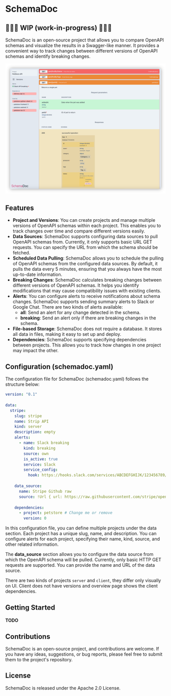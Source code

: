 # SchemaDoc

## 🚧🚧🚧 WIP (work-in-progress) 🚧🚧🚧

SchemaDoc is an open-source project that allows you to compare OpenAPI schemas and visualize the results in a
Swagger-like manner. It provides a convenient way to track changes between different versions of OpenAPI schemas and
identify breaking changes.

![SchemaDoc Project View](assets/screenshot.png)

## Features

- **Project and Versions**: You can create projects and manage multiple versions of OpenAPI schemas within each project.
  This enables you to track changes over time and compare different versions easily.
- **Data Sources**: SchemaDoc supports configuring data sources to pull OpenAPI schemas from. Currently, it only
  supports
  basic URL GET requests. You can specify the URL from which the schema should be fetched.
- **Scheduled Data Pulling**: SchemaDoc allows you to schedule the pulling of OpenAPI schemas from the configured data
  sources. By default, it pulls the data every 5 minutes, ensuring that you always have the most up-to-date information.
- **Breaking Changes**: SchemaDoc calculates breaking changes between different versions of OpenAPI schemas. It helps
  you
  identify modifications that may cause compatibility issues with existing clients.
- **Alerts**: You can configure alerts to receive notifications about schema changes. SchemaDoc supports sending summary
  alerts to Slack or Google Chat. There are two kinds of alerts available:
    - **all**: Send an alert for any change detected in the schema.
    - **breaking**: Send an alert only if there are breaking changes in the schema.
- **File-based Storage**: SchemaDoc does not require a database. It stores all data in files, making it easy to set up
  and
  deploy.
- **Dependencies**: SchemaDoc supports specifying dependencies between projects. This allows you to track how changes in
  one project may impact the other.

## Configuration (schemadoc.yaml)

The configuration file for SchemaDoc (schemadoc.yaml) follows the structure below:

```yaml
version: "0.1"

data:
  stripe:
    slug: stripe
    name: Strip API
    kind: server
    description: empty
    alerts:
      - name: Slack breaking
        kind: breaking
        source: own
        is_active: true
        service: Slack
        service_config:
          hook: https://hooks.slack.com/services/ABCDEFGHIJK/123456789/A1B2C3D4e5f6

    data_source:
      name: Stripe Github raw
      source: !Url { url: https://raw.githubusercontent.com/stripe/openapi/master/openapi/spec3.json }

    dependencies:
      - project: petstore # Change me or remove
        version: 0
```

In this configuration file, you can define multiple projects under the data section. Each project has a unique slug,
name, and description. You can configure alerts for each project, specifying their name, kind, source, and other related
information.

The **data_source** section allows you to configure the data source from which the OpenAPI schema will be pulled.
Currently, only basic HTTP GET requests are supported. You can provide the name and URL of the data source.

There are two kinds of projects `server` and `client`, they differ only visually on UI. Client does not have
versions and overview page shows the client dependencies.

## Getting Started

#### TODO

## Contributions

SchemaDoc is an open-source project, and contributions are welcome. If you have any ideas, suggestions, or bug reports,
please feel free to submit them to the project's repository.

## License

SchemaDoc is released under the Apache 2.0 License.